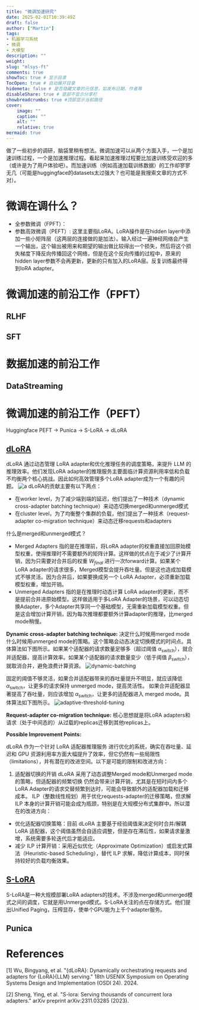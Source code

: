 ```yaml
---
title: "微调加速研究"
date: 2025-02-01T10:39:49Z
draft: false
author: ["Martin"]
tags: 
- 机器学习系统
- 微调
- 大模型
description: ""
weight: 
slug: "mlsys-ft"
comments: true
showToc: true # 显示目录
TocOpen: true # 自动展开目录
hidemeta: false # 是否隐藏文章的元信息，如发布日期、作者等
disableShare: true # 底部不显示分享栏
showbreadcrumbs: true #顶部显示当前路径
cover:
    image: ""
    caption: ""
    alt: ""
    relative: true
mermaid: true
---
```

做了一些初步的调研，脑袋里稍有想法。微调加速可以从两个方面入手，一个是加速训练过程，一个是加速推理过程。看起来加速推理过程要比加速训练受欢迎的多（或许是为了用户体验吧）。而加速训练（例如高速加载训练数据）的工作却寥寥无几（可能是huggingface的datasets太过强大？也可能是我搜索文章的方式不对）。

# 微调在调什么？
- 全参数微调（FPFT）：
- 参数高效微调（PEFT）: 这里主要指LoRA。LoRA操作是在hidden layer中添加一些小矩阵层（这两层的连接做的是加法）。输入经过一遍神经网络会产生一个输出，这个输出被用来和期望的输出做比较得出一个损失，然后将这个损失梯度下降反向传播回这个网络，但是在这个反向传播的过程中，原来的hidden layer参数不会再更新，更新的只有加入的LoRA层。反复训练最终得到loRA adapter。

# 微调加速的前沿工作（FPFT）
## RLHF

## SFT

# 数据加速的前沿工作
## DataStreaming

# 微调加速的前沿工作（PEFT）
Huggingface PEFT -> Punica -> S-LoRA -> dLoRA
## [dLoRA](#ref-1)
dLoRA 通过动态管理 LoRA adapter和优化推理任务的调度策略，来提升 LLM 的推理效率。他们发现LoRA adapter的推理服务主要面临计算资源利用率低和负载不均衡两个核心挑战。因此如何高效管理多个LoRA adapter成为一个有趣的问题。
![a](/img/mlsys-ft/dlora.png)
dLoRA的贡献主要有以下两点：
- 在worker level，为了减少端到端的延迟，他们提出了一种技术（dynamic cross-adapter batching technique）来动态切换merged和unmerged模式
- 在cluster level，为了均衡整个集群的负载，他们提出了一种技术（request-adapter co-migration technique）来动态迁移requests和adapters

什么是merged和unmerged模式？
- Merged Adapters 指的是在推理前，将LoRA adapter的权重直接加回原始模型权重，使得推理时不需要额外的矩阵计算。这样做的优点在于减少了计算开销，因为只需要对合并后的权重 $W_{final}$ 进行一次forward计算。如果某个LoRA adapter的请求很多，Merged模型会提升吞吐量。但是这也造成加载模式不够灵活。因为合并后，如果要换成另一个 LoRA Adapter，必须重新加载模型权重，增加开销。
- Unmerged Adapters 指的是在推理时动态计算 LoRA adapter的更新，而不是提前合并进原始模型。这样做适用于多LoRA Adapter的场景，可以动态切换Adapter，多个Adapter共享同一个基础模型，无需重新加载模型权重。但是这会增加计算开销，因为每次推理都要额外计算adapter的推理，比merged mode稍慢。

**Dynamic cross-adapter batching technique:**
决定什么时候用merged mode什么时候用unmerged mode的策略。这个策略会动态决定切换模式的时间点。具体算法如下图所示。如果某个适配器的请求数量足够多（超过阈值 $\alpha_\text{switch}$），就合并适配器，提高计算效率。如果某个适配器的请求数量变少（低于阈值 $\beta_\text{switch}$），就取消合并，避免浪费计算资源。
![dynamic-batching](/img/mlsys-ft/dynamic-batching.png)

固定的阈值不够灵活，如果合并适配器带来的吞吐量提升不明显，就应该降低 $\alpha_\text{switch}$，让更多的请求保持 unmerged mode，提高灵活性。
如果合并适配器显著提高了吞吐量，则应该增加 $\alpha_\text{switch}$，让更多的适配器进入 merged mode。具体算法如下图所示。
![adaptive-threshold-tuning](/img/mlsys-ft/adaptive-threshold-tuning.png)

**Request-adapter co-migration technique:**
核心思想就是将LoRA adapters和请求（处于中间态的）从过载的replicas迁移到其他replicas上。

**Possible Improvement Points:**

dLoRA 作为一个针对 LoRA 适配器推理服务 进行优化的系统，确实在吞吐量、延迟和 GPU 资源利用率方面大幅提升了效率，但它仍然有一些局限性（limitations），并有潜在的改进空间。以下是可能的限制和改进方向：

1. 适配器切换的开销
dLoRA 采用了动态调整Merged mode和Unmerged mode的策略，但适配器的频繁切换 仍然会带来计算开销，尤其是在短时间内多个 LoRA Adapter的请求交替频繁到达时，可能会导致额外的适配器加载和迁移成本。
ILP（整数线性规划）用于优化requests-adapter的迁移策略，但求解 ILP 本身的计算开销可能会成为瓶颈，特别是在大规模分布式集群中。所以潜在的改进方向：
- 优化适配器切换策略：目前 dLoRA 主要基于经验阈值来决定何时合并/解耦 LoRA 适配器，这个阈值虽然会自适应调整，但是存在滞后性，如果请求量激增，系统需要多轮迭代后才能适应。
- 减少 ILP 计算开销：采用近似优化（Approximate Optimization）或启发式算法（Heuristic-based Scheduling），替代 ILP 求解，降低计算成本，同时保持较好的负载均衡效果。

## [S-LoRA](#ref-2)
S-LoRA是一种大规模部署LoRA adapters的技术。不涉及merged和unmerged模式之间的调度，它就是用Unmerged模式。S-LoRA关注的点在存储方式。他们提出Unified Paging，压榨显存，使单个GPU能为上千个adapter服务。

## Punica

# References
<a id="ref-1"></a>
[1] Wu, Bingyang, et al. "{dLoRA}: Dynamically orchestrating requests and adapters for {LoRA}{LLM} serving." 18th USENIX Symposium on Operating Systems Design and Implementation (OSDI 24). 2024.

<a id="ref-2"></a>
[2] Sheng, Ying, et al. "S-lora: Serving thousands of concurrent lora adapters." arXiv preprint arXiv:2311.03285 (2023).